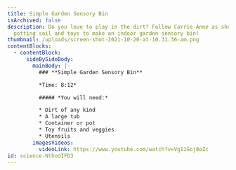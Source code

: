```yaml
---
title: Simple Garden Sensory Bin
isArchived: false
description: Do you love to play in the dirt? Follow Carrie-Anne as she uses
  potting soil and toys to make an indoor garden sensory bin!
thumbnail: /uploads/screen-shot-2021-10-20-at-10.31.36-am.png
contentBlocks:
  - contentBlock:
      sideBySideBody:
        mainBody: |-
          ### **Simple Garden Sensory Bin**

          *Time: 8:12*

          ##### *You will need:*

          * Dirt of any kind
          * A large tub
          * Container or pot
          * Toy fruits and veggies
          * Utensils
        imagesVideos:
          videoLink: https://www.youtube.com/watch?v=Vg11Goj8oZc
id: science-NthodIFD3
---
```

